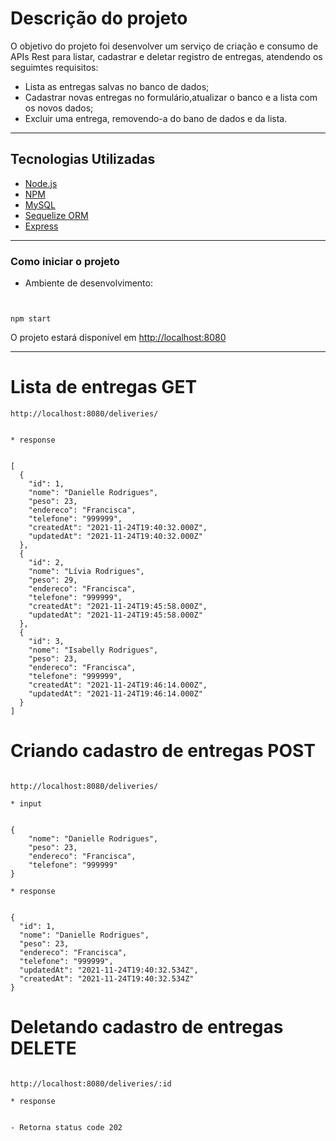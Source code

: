 

# Descrição do projeto

O objetivo do projeto foi desenvolver um serviço de criação e consumo de APIs Rest para listar, cadastrar e deletar registro de entregas, atendendo os seguimtes requisitos:

- Lista as entregas salvas no banco de dados;
- Cadastrar novas entregas no formulário,atualizar o banco e a lista com os novos dados;
- Excluir uma entrega, removendo-a do bano de dados e da lista.

---

## Tecnologias Utilizadas

- [Node.js](https://nodejs.org/en/)
- [NPM](https://www.npmjs.com/)
- [MySQL](https://mysql.com)
- [Sequelize ORM](https://sequelize.org/)
- [Express](https://expressjs.com/pt-br/)

---

### Como iniciar o projeto

- Ambiente de desenvolvimento:

```


npm start
```

O projeto estará disponível em <http://localhost:8080>

---

# Lista de entregas GET
```
http://localhost:8080/deliveries/


* response


[
  {
    "id": 1,
    "nome": "Danielle Rodrigues",
    "peso": 23,
    "endereco": "Francisca",
    "telefone": "999999",
    "createdAt": "2021-11-24T19:40:32.000Z",
    "updatedAt": "2021-11-24T19:40:32.000Z"
  },
  {
    "id": 2,
    "nome": "Lívia Rodrigues",
    "peso": 29,
    "endereco": "Francisca",
    "telefone": "999999",
    "createdAt": "2021-11-24T19:45:58.000Z",
    "updatedAt": "2021-11-24T19:45:58.000Z"
  },
  {
    "id": 3,
    "nome": "Isabelly Rodrigues",
    "peso": 23,
    "endereco": "Francisca",
    "telefone": "999999",
    "createdAt": "2021-11-24T19:46:14.000Z",
    "updatedAt": "2021-11-24T19:46:14.000Z"
  }
]

```

# Criando cadastro de entregas POST

```

http://localhost:8080/deliveries/

* input


{		
    "nome": "Danielle Rodrigues",
    "peso": 23,
    "endereco": "Francisca",
    "telefone": "999999"
}

* response


{
  "id": 1,
  "nome": "Danielle Rodrigues",
  "peso": 23,
  "endereco": "Francisca",
  "telefone": "999999",
  "updatedAt": "2021-11-24T19:40:32.534Z",
  "createdAt": "2021-11-24T19:40:32.534Z"
}

```
# Deletando cadastro de entregas DELETE


```

http://localhost:8080/deliveries/:id

* response


- Retorna status code 202

```
